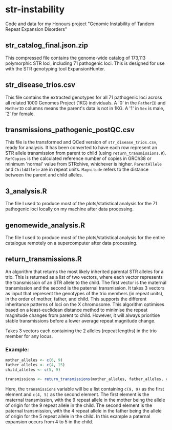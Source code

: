 # str-instability
Code and data for my Honours project "Genomic Instability of Tandem Repeat Expansion Disorders"

## str_catalog_final.json.zip
This compressed file contains the genome-wide catalog of 173,113 polymorphic STR loci, including 71 pathogenic loci. This is designed for use with the STR genotyping tool ExpansionHunter.

## str_disease_trios.csv
This file contains the extracted genotypes for all 71 pathogenic loci across all related 1000 Genomes Project (1KG) individuals. A '0' in the `FatherID` and `MotherID` columns means the parent's data is not in 1KG. A '1' in `Sex` is male, '2' for female.

## transmissions_pathogenic_postQC.csv
This file is the transformed and QCed version of `str_disease_trios.csv`, ready for analysis. It has been converted to have each row represent an STR allele transmission from parent to child (using `return_transmissions.R`). `RefCopies` is the calculated reference number of copies in GRCh38 or minimum 'normal' value from STRchive, whichever is higher. `ParentAllele` and `ChildAllele` are in repeat units. `Magnitude` refers to the distance between the parent and child alleles.

## 3_analysis.R
The file I used to produce most of the plots/statistical analysis for the 71 pathogenic loci locally on my machine after data processing.

## genomewide_analysis.R
The file I used to produce most of the plots/statistical analysis for the entire catalogue remotely on a supercomputer after data processing.

## return_transmissions.R
An algorithm that returns the most likely inherited parental STR alleles for a trio. This is returned as a list of two vectors, where each vector represents the transmission of an STR allele to the child. The first vector is the maternal transmission and the second is the paternal transmission. It takes 3 vectors as input that represent the genotypes of the trio members (in repeat units), in the order of mother, father, and child. This supports the different inheritance patterns of loci on the X chromosome. This algorithm optimises based on a least-euclidean distance method to minimise the repeat magnitude changes from parent to child. However, it will always prioritise stable transmissions before a lower average repeat magnitude change.

Takes 3 vectors each containing the 2 alleles (repeat lengths) in the trio member for any locus. 

### Example:
```R
mother_alleles <- c(6, 9)
father_alleles <- c(4, 15)
child_alleles <- c(5, 9)

transmissions <- return_transmissions(mother_alleles, father_alleles, child_alleles)
```

Here, the `transmissions` variable will be a list containing `c(9, 9)` as the first element and `c(4, 5)` as the second element. The first element is the maternal transmission, with the 9 repeat allele in the mother being the allele of origin for the 9 repeat allele in the child. The second element is the paternal transmission, with the 4 repeat allele in the father being the allele of origin for the 5 repeat allele in the child. In this example a paternal expansion occurs from 4 to 5 in the child.
